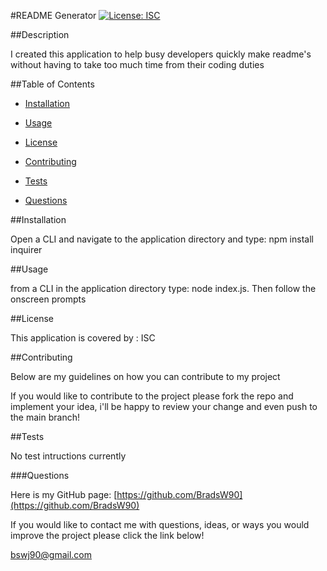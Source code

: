 #README Generator [![License: ISC](https://img.shields.io/badge/License-ISC-blue.svg)](https://opensource.org/licenses/ISC)

##Description

I created this application to help busy developers quickly make readme's without having to take too much time from their coding duties

##Table of Contents

- [Installation](#Installation)

- [Usage](#Usage)

- [License](#License)

- [Contributing](#Contributing)

- [Tests](#Tests)

- [Questions](#Questions)

##Installation

Open a CLI and navigate to the application directory and type: npm install inquirer

##Usage

from a CLI in the application directory type: node index.js. Then follow the onscreen prompts

##License

This application is covered by : ISC

##Contributing

Below are my guidelines on how you can contribute to my project

If you would like to contribute to the project please fork the repo and implement your idea, i'll be happy to review your change and even push to the main branch!

##Tests

No test intructions currently

###Questions

Here is my GitHub page: [https://github.com/BradsW90](https://github.com/BradsW90)

If you would like to contact me with questions, ideas, or ways you would improve the project please click the link below!

[bswj90@gmail.com](mailto:bswj90@gmail.com)
